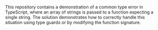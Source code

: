 This repository contains a demonstration of a common type error in TypeScript, where an array of strings is passed to a function expecting a single string.  The solution demonstrates how to correctly handle this situation using type guards or by modifying the function signature.